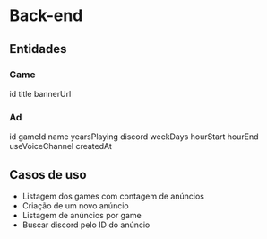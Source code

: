 # Back-end

## Entidades

### Game

id
title
bannerUrl

### Ad

id
gameId
name
yearsPlaying
discord
weekDays
hourStart
hourEnd
useVoiceChannel
createdAt

## Casos de uso

-   Listagem dos games com contagem de anúncios
-   Criação de um novo anúncio
-   Listagem de anúncios por game
-   Buscar discord pelo ID do anúncio
